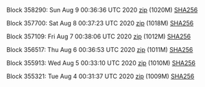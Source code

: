 Block 358290: Sun Aug  9 00:36:36 UTC 2020 [zip](https://dash-bootstrap.ams3.digitaloceanspaces.com/testnet/2020-08-09/bootstrap.dat.zip) (1020M) [SHA256](https://dash-bootstrap.ams3.digitaloceanspaces.com/testnet/2020-08-09/sha256.txt)

Block 357700: Sat Aug  8 00:37:23 UTC 2020 [zip](https://dash-bootstrap.ams3.digitaloceanspaces.com/testnet/2020-08-08/bootstrap.dat.zip) (1018M) [SHA256](https://dash-bootstrap.ams3.digitaloceanspaces.com/testnet/2020-08-08/sha256.txt)

Block 357109: Fri Aug  7 00:38:06 UTC 2020 [zip](https://dash-bootstrap.ams3.digitaloceanspaces.com/testnet/2020-08-07/bootstrap.dat.zip) (1012M) [SHA256](https://dash-bootstrap.ams3.digitaloceanspaces.com/testnet/2020-08-07/sha256.txt)

Block 356517: Thu Aug  6 00:36:53 UTC 2020 [zip](https://dash-bootstrap.ams3.digitaloceanspaces.com/testnet/2020-08-06/bootstrap.dat.zip) (1011M) [SHA256](https://dash-bootstrap.ams3.digitaloceanspaces.com/testnet/2020-08-06/sha256.txt)

Block 355913: Wed Aug  5 00:33:10 UTC 2020 [zip](https://dash-bootstrap.ams3.digitaloceanspaces.com/testnet/2020-08-05/bootstrap.dat.zip) (1010M) [SHA256](https://dash-bootstrap.ams3.digitaloceanspaces.com/testnet/2020-08-05/sha256.txt)

Block 355321: Tue Aug  4 00:31:37 UTC 2020 [zip](https://dash-bootstrap.ams3.digitaloceanspaces.com/testnet/2020-08-04/bootstrap.dat.zip) (1009M) [SHA256](https://dash-bootstrap.ams3.digitaloceanspaces.com/testnet/2020-08-04/sha256.txt)
